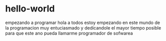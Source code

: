 # hello-world
empezando a programar 
hola a todos estoy empezando en este mundo de la programacion
muy entuciasmado y dedicandole el mayor tiempo posible para
que este ano pueda llamarme programador de sofwarea
